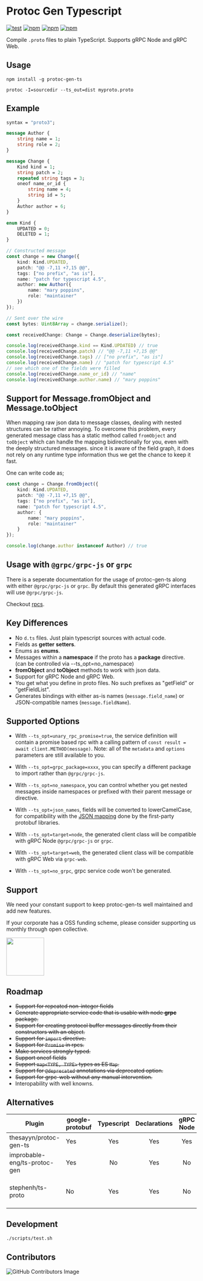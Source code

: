# Protoc Gen Typescript 

[![test](https://github.com/thesayyn/protoc-gen-ts/actions/workflows/test.yaml/badge.svg)](https://github.com/thesayyn/protoc-gen-ts/actions/workflows/test.yaml)
[![npm](https://img.shields.io/npm/v/protoc-gen-ts)](https://www.npmjs.com/package/protoc-gen-ts?activeTab=versions)
[![npm](https://img.shields.io/npm/dm/protoc-gen-ts)](https://www.npmjs.com/package/protoc-gen-ts?activeTab=versions)
[![npm](https://opencollective.com/protoc-gen-ts/tiers/backer/badge.svg?label=Backer&color=brightgreen)](https://opencollective.com/protoc-gen-ts)

Compile `.proto` files to plain TypeScript. Supports gRPC Node and gRPC Web.

## Usage

```properties
npm install -g protoc-gen-ts

protoc -I=sourcedir --ts_out=dist myproto.proto
```

## Example

```proto
syntax = "proto3";

message Author {
    string name = 1;
    string role = 2;
}

message Change {
    Kind kind = 1;
    string patch = 2;
    repeated string tags = 3; 
    oneof name_or_id {
        string name = 4;
        string id = 5;
    }
    Author author = 6;
}

enum Kind {
    UPDATED = 0;
    DELETED = 1;
}
```


```typescript
// Constructed message
const change = new Change({
    kind: Kind.UPDATED,
    patch: "@@ -7,11 +7,15 @@",
    tags: ["no prefix", "as is"],
    name: "patch for typescript 4.5",
    author: new Author({
        name: "mary poppins",
        role: "maintainer"
    })
});

// Sent over the wire
const bytes: Uint8Array = change.serialize();

const receivedChange: Change = Change.deserialize(bytes);

console.log(receivedChange.kind == Kind.UPDATED) // true
console.log(receivedChange.patch) // "@@ -7,11 +7,15 @@"
console.log(receivedChange.tags) // ["no prefix", "as is"]
console.log(receivedChange.name) // "patch for typescript 4.5"
// see which one of the fields were filled
console.log(receivedChange.name_or_id) // "name"
console.log(receivedChange.author.name) // "mary poppins"
```

## Support for Message.fromObject and Message.toObject

When mapping raw json data to message classes, dealing with nested structures can be rather annoying.
To overcome this problem, every generated message class has a static method called `fromObject` and `toObject` 
which can handle the mapping bidirectionally for you, even with the deeply structured messages. since it is 
aware of the field graph, it does not rely on any runtime type information thus we get the chance to keep it fast.

One can write code as;

```typescript
const change = Change.fromObject({
    kind: Kind.UPDATED,
    patch: "@@ -7,11 +7,15 @@",
    tags: ["no prefix", "as is"],
    name: "patch for typescript 4.5",
    author: {
        name: "mary poppins",
        role: "maintainer"
    }
});

console.log(change.author instanceof Author) // true
```

## Usage with `@grpc/grpc-js` or `grpc`

There is a seperate documentation for the usage of protoc-gen-ts along with either `@grpc/grpc-js` or `grpc`.  By default
this generated gRPC interfaces will use `@grpc/grpc-js`.

Checkout [rpcs](docs/rpc.md).


## Key Differences

- No `d.ts` files. Just plain typescript sources with actual code.
- Fields as **getter** **setters**.
- Enums as **enums**.
- Messages within a **namespace** if the proto has a **package** directive. (can be controlled via --ts_opt=no_namespace)
- **fromObject** and **toObject** methods to work with json data.
- Support for gRPC Node and gRPC Web.
- You get what you define in proto files. No such prefixes as "getField" or "getFieldList".
- Generates bindings with either as-is names (`message.field_name`) or JSON-compatible names (`message.fieldName`).


## Supported Options

* With `--ts_opt=unary_rpc_promise=true`, the service definition will contain a promise based rpc with a calling pattern of `const result = await client.METHOD(message)`.  Note: all of the `metadata` and `options` parameters are still available to you.

* With `--ts_opt=grpc_package=xxxx`, you can specify a different package to import rather than `@grpc/grpc-js`.

* With `--ts_opt=no_namespace`, you can control whether you get nested messages inside namespaces or prefixed with their parent message or directive.

* With `--ts_opt=json_names`, fields will be converted to lowerCamelCase, for compatibility with the [JSON mapping][] done by the first-party protobuf libraries.

[JSON mapping]: https://developers.google.com/protocol-buffers/docs/proto3#json

* With `--ts_opt=target=node`, the generated client class will be compatible with gRPC Node `@grpc/grpc-js` or `grpc`. 

* With `--ts_opt=target=web`, the generated client class will be compatible with gRPC Web via `grpc-web`. 

* With `--ts_opt=no_grpc`, grpc service code won't be generated. 

## Support

We need your constant support to keep protoc-gen-ts well maintained and add new features.

If your corporate has a OSS funding scheme, please consider supporting us monthly through open collective.

<a href="https://opencollective.com/protoc-gen-ts">
<img height="100px" src="https://opencollective.com/protoc-gen-ts/tiers/backer.svg?avatarHeight=36">
</a>

## Roadmap

- <s>Support for repeated non-integer fields</s>
- <s>Generate appropriate service code that is usable with node **grpc** package.</s>
- <s>Support for creating protocol buffer messages directly from their constructors with an object.</s>
- <s>Support for `import` directive.</s>
- <s>Support for `Promise` in rpcs.</s>
- <s>Make services strongly typed.</s>
- <s>Support oneof fields</s>
- <s>Support `map<TYPE, TYPE>` types as ES `Map`.</s>
- <s>Support for `@deprecated` annotations via deprecated option.</s>
- <s>Support for grpc-web without any manual intervention.</s>
- Interopability with well knowns.


## Alternatives

| Plugin | google-protobuf | Typescript | Declarations | gRPC Node | gRPC Web | ES6 Support | Notes |
|------------------------------|-----------------|:----------:|:------------:|:---------:|:--------:|:-----------:|:-----------------------------------------------------------------------------------------------------------------------------------:|
| thesayyn/protoc-gen-ts | Yes | Yes | Yes | Yes | Yes | Yes |  |
| improbable-eng/ts-protoc-gen | Yes | No | Yes | No | Yes | Partial | Drawback: You can't bundle generated files with rollup since<br>they are not >= ES6 compatible. |
| stephenh/ts-proto | No | Yes | Yes | No | No | Yes | There is no support for rpcs.<br>See: https://github.com/stephenh/ts-proto/issues/2 |
## Development

```sh
./scripts/test.sh
```

## Contributors

![GitHub Contributors Image](https://contrib.rocks/image?repo=thesayyn/protoc-gen-ts)

